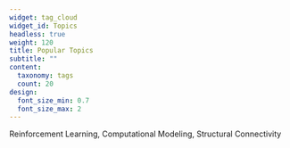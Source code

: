 ```yaml
---
widget: tag_cloud
widget_id: Topics
headless: true
weight: 120
title: Popular Topics
subtitle: ""
content:
  taxonomy: tags
  count: 20
design:
  font_size_min: 0.7
  font_size_max: 2
---
```

Reinforcement Learning, Computational Modeling, Structural Connectivity